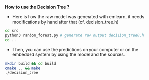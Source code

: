 **How to use the Decision Tree ?**

- Here is how the raw model was generated with emlearn, it needs modifications by hand after that (cf. decision_tree.h).

```bash
cd src
python3 random_forest.py # generate raw output decision_tree0.h
cd ..
```

- Then, you can use the predictions on your computer or on the embedded system by using the model and the sources.

```bash
mkdir build && cd build
cmake .. && make
./decision_tree
```
